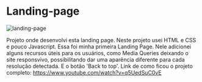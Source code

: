 # Landing-page

![landing-page](https://user-images.githubusercontent.com/86082129/167849050-f07cde87-f4ae-4303-a132-0ca92660050d.png)

Projeto onde desenvolvi esta landing page. Neste projeto usei HTML e CSS e pouco Javascript. 
Essa foi minha primeira Landing Page. Nele adicionei alguns recursos úteis para os usuários, como Media Queries deixando o site responsvivo, possibilitando dar uma aparência diferente para cada resolução detectada. E o botão 'Back to top'.
Link de como ficou o projeto completo: https://www.youtube.com/watch?v=q5UedSuC0vE
